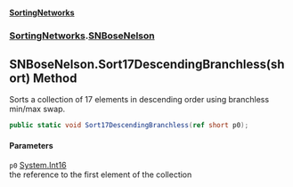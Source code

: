 #### [SortingNetworks](./index.md 'index')
### [SortingNetworks](./SortingNetworks.md 'SortingNetworks').[SNBoseNelson](./SortingNetworks-SNBoseNelson.md 'SortingNetworks.SNBoseNelson')
## SNBoseNelson.Sort17DescendingBranchless(short) Method
Sorts a collection of 17 elements in descending order using branchless min/max swap.  
```csharp
public static void Sort17DescendingBranchless(ref short p0);
```
#### Parameters
<a name='SortingNetworks-SNBoseNelson-Sort17DescendingBranchless(short)-p0'></a>
`p0` [System.Int16](https://docs.microsoft.com/en-us/dotnet/api/System.Int16 'System.Int16')  
the reference to the first element of the collection  
  
